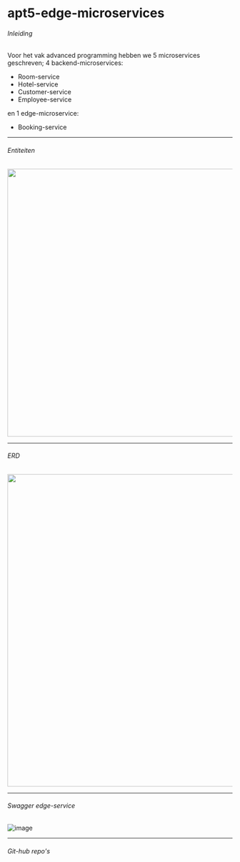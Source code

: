 # apt5-edge-microservices
###### Inleiding
Voor het vak advanced programming hebben we 5 microservices geschreven;
 4 backend-microservices:
   - Room-service
   - Hotel-service
   - Customer-service
   - Employee-service
   
 en 1 edge-microservice:
   - Booking-service
<hr>

###### Entiteiten
<img src="https://user-images.githubusercontent.com/45240855/100238437-7b63b600-2f30-11eb-930b-87c1874191ec.png" width="600" />
<hr>

###### ERD
<img src="https://user-images.githubusercontent.com/45235419/100239502-c3cfa380-2f31-11eb-9425-a9912681e8fe.JPG" width="700" />
<hr>

###### Swagger edge-service
![image](https://user-images.githubusercontent.com/45179544/98289953-3a1f5c80-1fa9-11eb-9d37-36dd563427d1.png)

<hr>

###### Git-hub repo's
